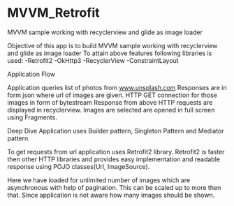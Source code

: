 # MVVM_Retrofit
MVVM sample working with recyclerview and glide as image loader

Objective of this app is to build MVVM sample working with recyclerview and glide as image loader
To attain above features following libraries is used: -Retrofit2 -OkHttp3 -RecyclerView -ConstraintLayout

Application Flow

Application queries list of photos from www.unsplash.com
Responses are in form json where url of images are given.
HTTP GET connection for those images in form of bytestream
Response from above HTTP requests are displayed in recyclerview.
Images are selected are opened in full screen using Fragments.

Deep Dive
Application uses Builder pattern, Singleton Pattern and Mediator pattern.

To get requests from url application uses Retrofit2 library. Retrofit2 is faster then other HTTP libraries and provides easy implementation and readable response using POJO classes(Url, ImageSource).

Here we have loaded for unlimited number of images which are asynchronous with help of pagination. This can be scaled up to more then that. Since application is not aware how many images should be shown.

